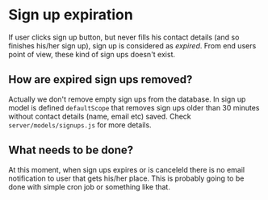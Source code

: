 # Sign up expiration

If user clicks sign up button, but never fills his contact details (and so finishes his/her sign up), sign up is considered as *expired*. From end users point of view, these kind of sign ups doesn't exist.

## How are expired sign ups removed?

Actually we don't remove empty sign ups from the database. In sign up model is defined `defaultScope` that removes sign ups older than 30 minutes without contact details (name, email etc) saved. Check `server/models/signups.js` for more details.

## What needs to be done?

At this moment, when sign ups expires or is canceleld there is no email notification to user that gets his/her place. This is probably going to be done with simple cron job or something like that.
